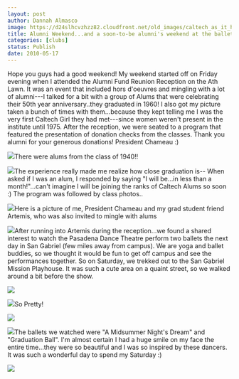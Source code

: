 ```yaml
---
layout: post
author: Dannah Almasco
image: https://d24slhcvzhzz82.cloudfront.net/old_images/caltech_as_it_happens/6a0105349b8251970b013480ec67c0970c.jpg
title: Alumni Weekend...and a soon-to-be alumni's weekend at the ballet
categories: [clubs]
status: Publish
date: 2010-05-17
---
```


Hope you guys had a good weekend!
My weekend started off on Friday evening when I attended the Alumni Fund Reunion Reception on the Ath Lawn. It was an event that included hors d'oeuvres
and mingling with a lot of alumni---I talked for a bit with a group of Alums that were celebrating their 50th year anniversary..they graduated in 1960! I also got my picture taken a bunch of times with them...because they kept telling me I was the very first Caltech Girl they had met---since women weren't present in the institute until 1975. 
After the reception, we were seated to a program that featured the presentation of donation checks from the classes. Thank you alumni for your generous donations!
President Chameau :) 

![](https://d24slhcvzhzz82.cloudfront.net/old_images/caltech_as_it_happens/6a0105349b8251970b0133edba1c1b970b.jpg)There were alums from the class of 1940!!

![](https://d24slhcvzhzz82.cloudfront.net/old_images/caltech_as_it_happens/6a0105349b8251970b0133edba1d88970b.jpg)The experience really made me realize how close graduation is-- When asked if I was an alum, I responded by saying "I will be...in less than a month!"...can't imagine I will be joining the ranks of Caltech Alums so soon :)
The program was followed by class photos..


![](https://d24slhcvzhzz82.cloudfront.net/old_images/caltech_as_it_happens/6a0105349b8251970b013480ec6b8b970c.jpg)Here is a picture of me, President Chameau and my grad student friend Artemis, who was also invited to mingle with alums

![](https://d24slhcvzhzz82.cloudfront.net/old_images/caltech_as_it_happens/6a0105349b8251970b0133edba20ed970b.jpg)After running into Artemis during the reception...we found a shared interest to watch the Pasadena Dance Theatre perform two ballets the next day in San Gabriel (few miles away from campus). We are yoga and ballet buddies, so we thought it would be fun to get off campus and see the performances together. So on Saturday, we trekked out to the San Gabriel Mission Playhouse. It was such a cute area on a quaint street, so we walked around a bit before the show.


![](https://d24slhcvzhzz82.cloudfront.net/old_images/caltech_as_it_happens/6a0105349b8251970b013480ec70dd970c.jpg)

![](https://d24slhcvzhzz82.cloudfront.net/old_images/caltech_as_it_happens/6a0105349b8251970b0133edba2594970b.jpg)So Pretty!

![](https://d24slhcvzhzz82.cloudfront.net/old_images/caltech_as_it_happens/6a0105349b8251970b013480ec719b970c.jpg)

![](https://d24slhcvzhzz82.cloudfront.net/old_images/caltech_as_it_happens/6a0105349b8251970b013480ec71d4970c.jpg)The ballets we watched were "A Midsummer Night's Dream" and "Graduation Ball". I'm almost certain I had a huge smile on my face the entire time...they were so beautiful and I was so inspired by these dancers. It was such a wonderful day to spend my Saturday :)


![](https://d24slhcvzhzz82.cloudfront.net/old_images/caltech_as_it_happens/6a0105349b8251970b0133edba2935970b.jpg)
